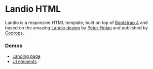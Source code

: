 # Landio HTML

Landio is a responsive HTML template, built on top of [Bootstrap 4](http://v4-alpha.getbootstrap.com/) and based on the amazing [Landio design](http://tympanus.net/codrops/2015/09/16/freebie-land-io-ui-kit-landing-page-design-sketch/) by [Peter Finlan](http://peterfinlan.com/) and published by [Codrops](http://tympanus.net/codrops/).

### Demos

- [Landing page](http://tatygrassini.github.io/landio-html/)
- [UI elements](http://tatygrassini.github.io/landio-html/ui-elements.html)

